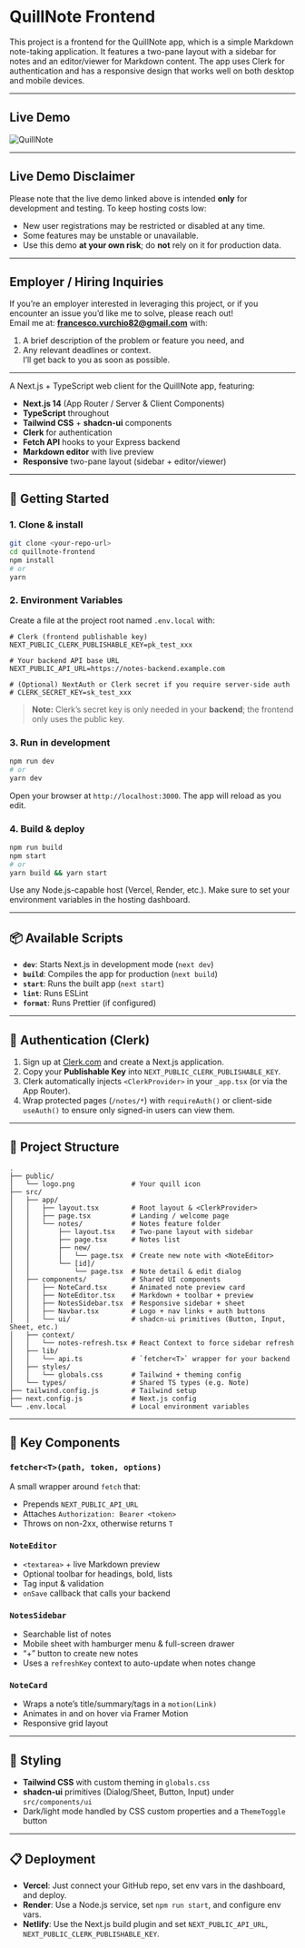 # QuillNote Frontend

This project is a frontend for the QuillNote app, which is a simple Markdown note-taking application. It features a two-pane layout with a sidebar for notes and an editor/viewer for Markdown content. The app uses Clerk for authentication and has a responsive design that works well on both desktop and mobile devices.

---

## Live Demo
![QuillNote]()

---

## Live Demo Disclaimer

Please note that the live demo linked above is intended **only** for development and testing. To keep hosting costs low:
- New user registrations may be restricted or disabled at any time.
- Some features may be unstable or unavailable.
- Use this demo **at your own risk**; do **not** rely on it for production data.

---

## Employer / Hiring Inquiries

If you’re an employer interested in leveraging this project, or if you encounter an issue you’d like me to solve, please reach out!  
Email me at: **francesco.vurchio82@gmail.com** with:
1. A brief description of the problem or feature you need, and  
2. Any relevant deadlines or context.  
I’ll get back to you as soon as possible.

---

A Next.js + TypeScript web client for the QuillNote app, featuring:

* **Next.js 14** (App Router / Server & Client Components)
* **TypeScript** throughout
* **Tailwind CSS** + **shadcn-ui** components
* **Clerk** for authentication
* **Fetch API** hooks to your Express backend
* **Markdown editor** with live preview
* **Responsive** two-pane layout (sidebar + editor/viewer)

---

## 🚀 Getting Started

### 1. Clone & install

```bash
git clone <your-repo-url>
cd quillnote-frontend
npm install
# or
yarn
```

### 2. Environment Variables

Create a file at the project root named `.env.local` with:

```dotenv
# Clerk (frontend publishable key)
NEXT_PUBLIC_CLERK_PUBLISHABLE_KEY=pk_test_xxx

# Your backend API base URL
NEXT_PUBLIC_API_URL=https://notes-backend.example.com

# (Optional) NextAuth or Clerk secret if you require server-side auth
# CLERK_SECRET_KEY=sk_test_xxx
```

> **Note:** Clerk’s secret key is only needed in your **backend**; the frontend only uses the public key.

### 3. Run in development

```bash
npm run dev
# or
yarn dev
```

Open your browser at `http://localhost:3000`. The app will reload as you edit.

### 4. Build & deploy

```bash
npm run build
npm start
# or
yarn build && yarn start
```

Use any Node.js-capable host (Vercel, Render, etc.). Make sure to set your environment variables in the hosting dashboard.

---

## 📦 Available Scripts

* **`dev`**: Starts Next.js in development mode (`next dev`)
* **`build`**: Compiles the app for production (`next build`)
* **`start`**: Runs the built app (`next start`)
* **`lint`**: Runs ESLint
* **`format`**: Runs Prettier (if configured)

---

## 🔑 Authentication (Clerk)

1. Sign up at [Clerk.com](https://clerk.com) and create a Next.js application.
2. Copy your **Publishable Key** into `NEXT_PUBLIC_CLERK_PUBLISHABLE_KEY`.
3. Clerk automatically injects `<ClerkProvider>` in your `_app.tsx` (or via the App Router).
4. Wrap protected pages (`/notes/*`) with `requireAuth()` or client-side `useAuth()` to ensure only signed-in users can view them.

---

## 📂 Project Structure

```
.
├── public/
│   └── logo.png              # Your quill icon
├── src/
│   ├── app/
│   │   ├── layout.tsx        # Root layout & <ClerkProvider>
│   │   ├── page.tsx          # Landing / welcome page
│   │   └── notes/            # Notes feature folder
│   │       ├── layout.tsx    # Two-pane layout with sidebar
│   │       ├── page.tsx      # Notes list
│   │       ├── new/
│   │       │   └── page.tsx  # Create new note with <NoteEditor>
│   │       └── [id]/
│   │           └── page.tsx  # Note detail & edit dialog
│   ├── components/           # Shared UI components
│   │   ├── NoteCard.tsx      # Animated note preview card
│   │   ├── NoteEditor.tsx    # Markdown + toolbar + preview
│   │   ├── NotesSidebar.tsx  # Responsive sidebar + sheet
│   │   ├── Navbar.tsx        # Logo + nav links + auth buttons
│   │   └── ui/               # shadcn-ui primitives (Button, Input, Sheet, etc.)
│   ├── context/
│   │   └── notes-refresh.tsx # React Context to force sidebar refresh
│   ├── lib/
│   │   └── api.ts            # `fetcher<T>` wrapper for your backend
│   ├── styles/
│   │   └── globals.css       # Tailwind + theming config
│   └── types/                # Shared TS types (e.g. Note)
├── tailwind.config.js        # Tailwind setup
├── next.config.js            # Next.js config
└── .env.local                # Local environment variables
```

---

## 📝 Key Components

### `fetcher<T>(path, token, options)`

A small wrapper around `fetch` that:

* Prepends `NEXT_PUBLIC_API_URL`
* Attaches `Authorization: Bearer <token>`
* Throws on non-2xx, otherwise returns `T`

### `NoteEditor`

* `<textarea>` + live Markdown preview
* Optional toolbar for headings, bold, lists
* Tag input & validation
* `onSave` callback that calls your backend

### `NotesSidebar`

* Searchable list of notes
* Mobile sheet with hamburger menu & full-screen drawer
* “+” button to create new notes
* Uses a `refreshKey` context to auto-update when notes change

### `NoteCard`

* Wraps a note’s title/summary/tags in a `motion(Link)`
* Animates in and on hover via Framer Motion
* Responsive grid layout

---

## 🎨 Styling

* **Tailwind CSS** with custom theming in `globals.css`
* **shadcn-ui** primitives (Dialog/Sheet, Button, Input) under `src/components/ui`
* Dark/light mode handled by CSS custom properties and a `ThemeToggle` button

---

## 📋 Deployment

* **Vercel**: Just connect your GitHub repo, set env vars in the dashboard, and deploy.
* **Render**: Use a Node.js service, set `npm run start`, and configure env vars.
* **Netlify**: Use the Next.js build plugin and set `NEXT_PUBLIC_API_URL`, `NEXT_PUBLIC_CLERK_PUBLISHABLE_KEY`.
